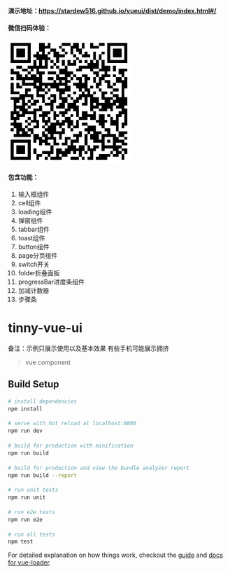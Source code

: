 #### 演示地址：https://stardew516.github.io/vueui/dist/demo/index.html#/
#### 微信扫码体验：
![vue组件扫码体验](https://raw.githubusercontent.com/stardew516/vueui/master/src/static/img/%E6%95%88%E6%9E%9C%E6%BC%94%E7%A4%BA.png)


#### 包含功能： 
1. 输入框组件  
2. cell组件  
3. loading组件  
4. 弹窗组件  
5. tabbar组件  
6. toast组件  
7. button组件  
8. page分页组件  
9. switch开关  
10. folder折叠面板  
11. progressBar进度条组件  
12. 加减计数器  
13. 步骤条  

# tinny-vue-ui


备注：示例只展示使用以及基本效果  有些手机可能展示拥挤  
> vue component

## Build Setup

``` bash
# install dependencies
npm install

# serve with hot reload at localhost:8080
npm run dev

# build for production with minification
npm run build

# build for production and view the bundle analyzer report
npm run build --report

# run unit tests
npm run unit

# run e2e tests
npm run e2e

# run all tests
npm test
```

For detailed explanation on how things work, checkout the [guide](http://vuejs-templates.github.io/webpack/) and [docs for vue-loader](http://vuejs.github.io/vue-loader).
